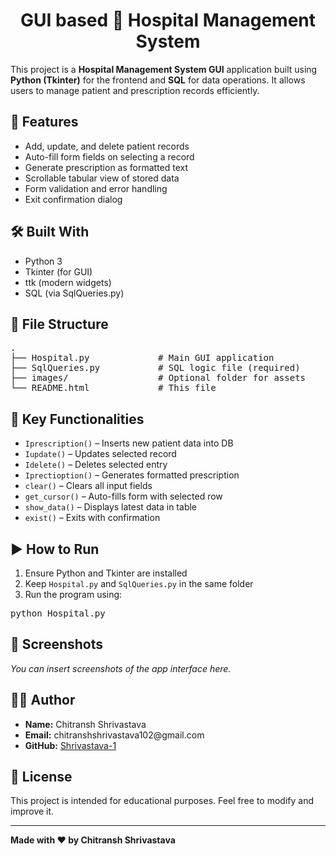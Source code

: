 <h1 align="center">GUI based 🏥 Hospital Management System</h1>

<p>This project is a <strong>Hospital Management System GUI</strong> application built using <strong>Python (Tkinter)</strong> for the frontend and <strong>SQL</strong> for data operations. It allows users to manage patient and prescription records efficiently.</p>

<h2>🚀 Features</h2>
<ul>
  <li>Add, update, and delete patient records</li>
  <li>Auto-fill form fields on selecting a record</li>
  <li>Generate prescription as formatted text</li>
  <li>Scrollable tabular view of stored data</li>
  <li>Form validation and error handling</li>
  <li>Exit confirmation dialog</li>
</ul>

<h2>🛠️ Built With</h2>
<ul>
  <li>Python 3</li>
  <li>Tkinter (for GUI)</li>
  <li>ttk (modern widgets)</li>
  <li>SQL (via SqlQueries.py)</li>
</ul>

<h2>📁 File Structure</h2>
<pre>
.
├── Hospital.py             # Main GUI application
├── SqlQueries.py           # SQL logic file (required)
├── images/                 # Optional folder for assets
└── README.html             # This file
</pre>

<h2>🔑 Key Functionalities</h2>
<ul>
  <li><code>Iprescription()</code> – Inserts new patient data into DB</li>
  <li><code>Iupdate()</code> – Updates selected record</li>
  <li><code>Idelete()</code> – Deletes selected entry</li>
  <li><code>Iprectioption()</code> – Generates formatted prescription</li>
  <li><code>clear()</code> – Clears all input fields</li>
  <li><code>get_cursor()</code> – Auto-fills form with selected row</li>
  <li><code>show_data()</code> – Displays latest data in table</li>
  <li><code>exist()</code> – Exits with confirmation</li>
</ul>

<h2>▶️ How to Run</h2>
<ol>
  <li>Ensure Python and Tkinter are installed</li>
  <li>Keep <code>Hospital.py</code> and <code>SqlQueries.py</code> in the same folder</li>
  <li>Run the program using:</li>
</ol>
<pre>python Hospital.py</pre>

<h2>📸 Screenshots</h2>
<p><em>You can insert screenshots of the app interface here.</em></p>

<h2>🙋‍♂️ Author</h2>
<ul>
  <li><strong>Name:</strong> Chitransh Shrivastava</li>
  <li><strong>Email:</strong> chitranshshrivastava102@gmail.com</li>
  <li><strong>GitHub:</strong> <a href="https://github.com/Shrivastava-1">Shrivastava-1</a></li>
</ul>

<h2>📄 License</h2>
<p>This project is intended for educational purposes. Feel free to modify and improve it.</p>

<hr />
<p><strong>Made with ❤️ by Chitransh Shrivastava</strong></p>
